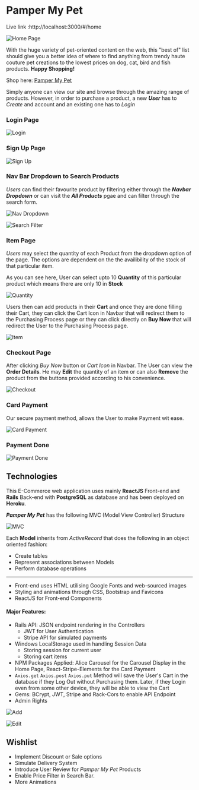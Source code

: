 # Pamper My Pet


Live link :http://localhost:3000/#/home

![Home Page](./src/img/screenshots/Screen%20Shot%202019-05-17%20at%202.51.57%20am.png "Home Page")

With the huge variety of pet-oriented content on the web, this "best of" list should give you a better idea of where to find anything from trendy haute couture pet creations to the lowest prices on dog, cat, bird and fish products. **Happy Shopping!**

Shop here: [Pamper My Pet](https://rashidabengali.github.io/pamper_my_pet/)

Simply anyone can view our site and browse through the amazing range of products. However, in order to purchase a product, a new ***User*** has to *Create* and account and an existing one has to *Login*

### Login Page

![Login](./src/img/screenshots/login.png "Login")

### Sign Up Page

![Sign Up](./src/img/screenshots/Screen%20Shot%202019-05-17%20at%202.55.56%20am.png "Sign Up")

### Nav Bar Dropdown to Search Products

*Users* can find their favourite product by filtering either through the ***Navbar Dropdown*** or can visit the ***All Products*** pgae and can filter through the search form.

![Nav Dropdown](./src/img/screenshots/navbarfilter.png "navbar")

![Search Filter](./src/img/screenshots/searchfilter.png "searchfilter")

### Item Page

*Users* may select the quantity of each Product from the dropdown option of the page. The options are dependent on the the availibility of the stock of that particular item.

As you can see here, User can select upto 10 **Quantity** of this particular product which means there are only 10 in **Stock**

![Quantity](./src/img/screenshots/quantity.png "Quantity")

Users then can add products in their **Cart** and once they are done filling their Cart, they can click the Cart Icon in Navbar that will redirect them to the Purchasing Process page or they can click directly on **Buy Now** that will redirect the User to the Purchasing Process page.

![Item](./src/img/screenshots/Screen%20Shot%202019-05-17%20at%202.59.06%20am.png "Item")

### Checkout Page

After clicking *Buy Now* button or *Cart Icon* in Navbar. The User can view the **Order Details**. He may **Edit** the quantity of an item or can also **Remove** the product from the buttons provided according to his convenience.

![Checkout](./src/img/screenshots/Screen%20Shot%202019-05-17%20at%202.59.35%20am.png "Checkout")

### Card Payment

Our secure payment method, allows the User to make Payment wit ease.

![Card Payment](./src/img/screenshots/Screen%20Shot%202019-05-17%20at%203.00.39%20am.png "Card Payment")

### Payment Done

![Payment Done](./src/img/screenshots/Screen%20Shot%202019-05-17%20at%203.01.01%20am.png "Payment Done")

Technologies
-----------------------------------------------------
This E-Commerce web application uses mainly **ReactJS** Front-end and **Rails** Back-end with **PostgreSQL** as database and has been deployed on **Heroku**.

***Pamper My Pet*** has the following MVC (Model View Controller) Structure

![MVC](./src/img/screenshots/mvc.png "MVC")

Each **Model** inherits from *ActiveRecord* that does the following in an object oriented fashion:

* Create tables
* Represent associations between Models
* Perform database operations

-----------------------------------------------------
- Front-end uses HTML utilising Google Fonts and web-sourced images
- Styling and animations through CSS, Bootstrap and Favicons
- ReactJS for Front-end Components

#### Major Features:

  * Rails API: JSON endpoint rendering in the Controllers
     * JWT for User Authentication  
     * Stripe API for simulated payments      
  * Windows LocalStorage used in handling Session Data
    * Storing session for current user
    * Storing cart items
  * NPM Packages Applied: Alice Carousel for the Carousel Display in the Home Page, React-Stripe-Elements for the Card Payment
  * `Axios.get` `Axios.post` `Axios.put` Method will save the User's Cart in the database if they Log Out without Purchasing them. Later, if they Login even from some other device, they will be able to view the Cart
  * Gems: BCrypt, JWT, Stripe and Rack-Cors to enable API Endpoint
  * Admin Rights

  ![Add](./src/img/screenshots/add.png "Add")

  ![Edit](./src/img/screenshots/admin2.png "Edit")

Wishlist
----------------------------------------------------

  * Implement Discount or Sale options
  * Simulate Delivery System
  * Introduce User Review for *Pamper My Pet* Products
  * Enable Price Filter in Search Bar.
  * More Animations
